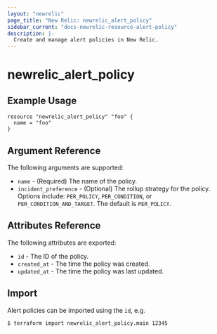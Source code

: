 ```yaml
---
layout: "newrelic"
page_title: "New Relic: newrelic_alert_policy"
sidebar_current: "docs-newrelic-resource-alert-policy"
description: |-
  Create and manage alert policies in New Relic.
---
```


# newrelic\_alert\_policy

## Example Usage

```
resource "newrelic_alert_policy" "foo" {
  name = "foo"
}
```

## Argument Reference

The following arguments are supported:

  * `name` - (Required) The name of the policy.
  * `incident_preference` - (Optional) The rollup strategy for the policy.  Options include: `PER_POLICY`, `PER_CONDITION`, or `PER_CONDITION_AND_TARGET`.  The default is `PER_POLICY`.

## Attributes Reference

The following attributes are exported:

  * `id` - The ID of the policy.
  * `created_at` - The time the policy was created.
  * `updated_at` - The time the policy was last updated.

## Import

Alert policies can be imported using the `id`, e.g.

```
$ terraform import newrelic_alert_policy.main 12345
```
